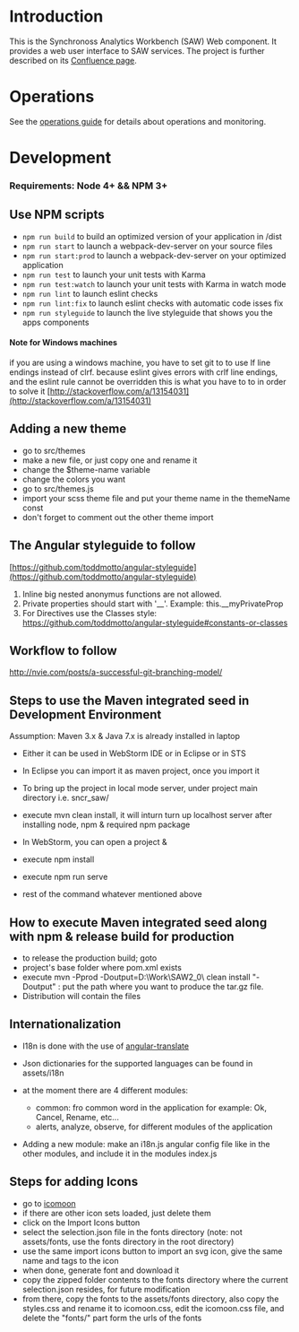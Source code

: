 # Introduction

This is the Synchronoss Analytics Workbench (SAW) Web component.  It
provides a web user interface to SAW services.  The project is further
described on its [Confluence page].

[Confluence page]: https://confluence.synchronoss.net:8443/display/BDA/Synchronoss+Analytics+Workbench+-+SAW

# Operations

See the [operations guide](doc/operations.md) for details about
operations and monitoring.

# Development

### Requirements: Node 4+ && NPM 3+

## Use NPM scripts

- `npm run build` to build an optimized version of your application in /dist
- `npm run start` to launch a webpack-dev-server on your source files
- `npm run start:prod` to launch a webpack-dev-server on your optimized application
- `npm run test` to launch your unit tests with Karma
- `npm run test:watch` to launch your unit tests with Karma in watch mode
- `npm run lint` to launch eslint checks
- `npm run lint:fix` to launch eslint checks with automatic code isses fix
- `npm run styleguide` to launch the live styleguide that shows you the apps components

#### Note for Windows machines

  if you are using a windows machine, you have to set git to to use lf line endings instead of clrf.
  because eslint gives errors with crlf line endings, and the eslint rule cannot be overridden
  this is what you have to to in order to solve it
  [http://stackoverflow.com/a/13154031](http://stackoverflow.com/a/13154031)

## Adding a new theme

  - go to src/themes
  - make a new file, or just copy one and rename it
  - change the $theme-name variable
  - change the colors you want
  - go to src/themes.js
  - import your scss theme file and put your theme name in the themeName const
  - don't forget to comment out the other theme import

## The Angular styleguide to follow
[https://github.com/toddmotto/angular-styleguide](https://github.com/toddmotto/angular-styleguide)

1. Inline big nested anonymus functions are not allowed.
2. Private properties should start with '__'. Example: this.__myPrivateProp
3. For Directives use the Classes style: https://github.com/toddmotto/angular-styleguide#constants-or-classes

## Workflow to follow
http://nvie.com/posts/a-successful-git-branching-model/

## Steps to use the Maven integrated seed in Development Environment

   Assumption: Maven 3.x & Java 7.x is already installed in laptop

 - Either it can be used in WebStorm IDE or in Eclipse or in STS
 - In Eclipse you can import it as maven project, once you import it
 - To bring up the project in local mode server, under project main directory i.e. sncr_saw/
 - execute mvn clean install, it will inturn turn up localhost server after installing node, npm & required npm package

 - In WebStorm, you can open a project &
 - execute npm install
 - execute npm run serve
 - rest of the command whatever mentioned above

## How to execute Maven integrated seed along with npm & release build for production

- to release the production build; goto
- project's base folder where pom.xml exists
- execute mvn -Pprod -Doutput=D:\Work\SAW2_0\ clean install
   "-Doutput" : put the path where you want to produce the tar.gz file.
- Distribution will contain the files

## Internationalization

- I18n is done with the use of [angular-translate](https://angular-translate.github.io/docs/#/guide/00_installation)

- Json dictionaries for the supported languages can be found in
assets/i18n
- at the moment there are 4 different modules:
  - common: fro common word in the application for example: Ok, Cancel, Rename, etc...
  - alerts, analyze, observe, for different modules of the application

- Adding a new module:
make an i18n.js angular config file like in the other modules, and include it in the modules index.js

## Steps for adding Icons
- go to [icomoon](https://icomoon.io/app/#/select)
- if there are other icon sets loaded, just delete them
- click on the Import Icons button
- select the selection.json file in the fonts directory (note: not assets/fonts, use the fonts directory in the root directory)
- use the same import icons button to import an svg icon, give the same name and tags to the icon
- when done, generate font and download it
- copy the zipped folder contents to the fonts directory where the current selection.json resides, for future modification
- from there, copy the fonts to the assets/fonts directory, also copy the styles.css and rename it to icomoon.css, edit the icomoon.css file, and delete the "fonts/" part form the urls of the fonts
